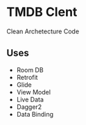 
# TMDB Clent

Clean Archetecture Code


## Uses

- Room DB
- Retrofit
- Glide
- View Model
- Live Data
- Dagger2
- Data Binding




